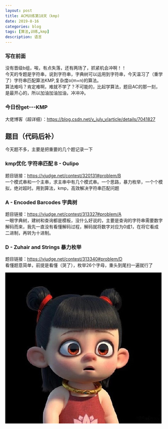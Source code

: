 ```yaml
---
layout: post
title: ACM训练第18天（kmp)
date: 2019-8-16
categories: blog
tags: [算法,训练,kmp]
description: 语言
---
```

### 写在前面
没有晋级b组，唉，有点失落，还有两场了，抓紧机会冲啊！！<br/>
今天的专题是字符串，说到字符串，字典树可以运用到字符串，今天温习了（重学了）字符串匹配算法KMP,复杂度o(m+n)的算法。<br/>
算法难吗？肯定难啊，难就不学了？不可能的，比起学算法，题目AC的那一刻，是最开心的，所以加油加油加油，冲冲冲。


### 今日份get---KMP
大佬博客（超详细）：<https://blog.csdn.net/v_july_v/article/details/7041827><br/>



## 题目（代码后补）
今天题不多，主要是把重要的几个题记录一下


### kmp优化 字符串匹配 B - Oulipo
题目链接：<https://vjudge.net/contest/320131#problem/B><br/>
一个模式串和一个主串，求主串中有几个模式串。一个思路，暴力枚举，一个个模拟，绝对超时。用到算法，kmp，高效解决字符串匹配问题<br/>

### A - Encoded Barcodes 字典树
题目链接：<https://vjudge.net/contest/313327#problem/A><br/>
一眼字典树，建树和查询都是模板，没什么好说的，主要是查询的字符串需要数字解码而来，我先一直没有看懂解码过程，解码就将数字对应为0或1，在将它看成二进制，再转为十进制。<br/>

### D - Zuhair and Strings  暴力枚举
题目链接：<https://vjudge.net/contest/313340#problem/D><br/>
看懂题意简单，前提是看懂（哭了），枚举26个字母，重头到尾扫一遍就行了<br/>

![哪吒](/img/lz5.jpg)




